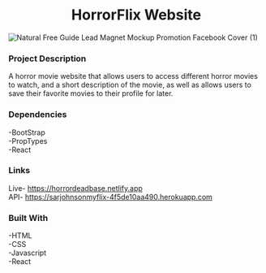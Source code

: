 # <h1 align="center">HorrorFlix Website</h1>
![Natural Free Guide Lead Magnet Mockup Promotion Facebook Cover (1)](https://github.com/SarJohnson/myFlix-client/assets/133914581/bd432417-5e4c-4406-815f-490cff923f37)
 ### Project Description
A horror movie website that allows users to access different horror movies to watch, and a short description of the movie, as well as allows users to save their favorite movies to their profile for later.
### Dependencies
-BootStrap
</br>
-PropTypes
</br>
-React
### Links
Live- https://horrordeadbase.netlify.app
</br>
API- https://sarjohnsonmyflix-4f5de10aa490.herokuapp.com
### Built With
-HTML
</br>
-CSS
</br>
-Javascript
</br>
-React
